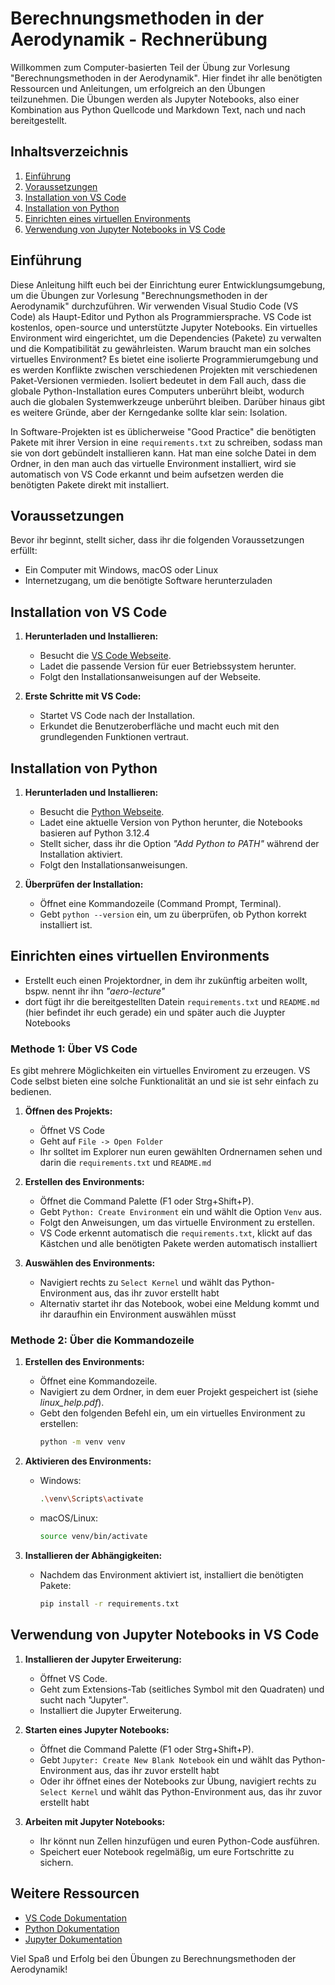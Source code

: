 # Berechnungsmethoden in der Aerodynamik - Rechnerübung

Willkommen zum Computer-basierten Teil der Übung zur Vorlesung "Berechnungsmethoden in der Aerodynamik". Hier findet ihr alle benötigten Ressourcen und Anleitungen, um erfolgreich an den Übungen teilzunehmen. Die Übungen werden als Jupyter Notebooks, also einer Kombination aus Python Quellcode und Markdown Text, nach und nach bereitgestellt.

## Inhaltsverzeichnis

1. [Einführung](#einführung)
2. [Voraussetzungen](#voraussetzungen)
3. [Installation von VS Code](#installation-von-vs-code)
4. [Installation von Python](#installation-von-python)
5. [Einrichten eines virtuellen Environments](#einrichten-eines-virtuellen-environments)
6. [Verwendung von Jupyter Notebooks in VS Code](#verwendung-von-jupyter-notebooks-in-vs-code)

## Einführung

Diese Anleitung hilft euch bei der Einrichtung eurer Entwicklungsumgebung, um die Übungen zur Vorlesung "Berechnungsmethoden in der Aerodynamik" durchzuführen. Wir verwenden Visual Studio Code (VS Code) als Haupt-Editor und Python als Programmiersprache. VS Code ist kostenlos, open-source und unterstützte Jupyter Notebooks. Ein virtuelles Environment wird eingerichtet, um die Dependencies (Pakete) zu verwalten und die Kompatibilität zu gewährleisten. Warum braucht man ein solches virtuelles Environment? Es bietet eine isolierte Programmierumgebung und es werden Konflikte zwischen verschiedenen Projekten mit verschiedenen Paket-Versionen vermieden. Isoliert bedeutet in dem Fall auch, dass die globale Python-Installation eures Computers unberührt bleibt, wodurch auch die globalen Systemwerkzeuge unberührt bleiben. Darüber hinaus gibt es weitere Gründe, aber der Kerngedanke sollte klar sein: Isolation. 

In Software-Projekten ist es üblicherweise "Good Practice" die benötigten Pakete mit ihrer Version in eine `requirements.txt` zu schreiben, sodass man sie von dort gebündelt installieren kann. Hat man eine solche Datei in dem Ordner, in den man auch das virtuelle Environment installiert, wird sie automatisch von VS Code erkannt und beim aufsetzen werden die benötigten Pakete direkt mit installiert. 

## Voraussetzungen

Bevor ihr beginnt, stellt sicher, dass ihr die folgenden Voraussetzungen erfüllt:

- Ein Computer mit Windows, macOS oder Linux
- Internetzugang, um die benötigte Software herunterzuladen

## Installation von VS Code

1. **Herunterladen und Installieren:**
   - Besucht die [VS Code Webseite](https://code.visualstudio.com/).
   - Ladet die passende Version für euer Betriebssystem herunter.
   - Folgt den Installationsanweisungen auf der Webseite.

2. **Erste Schritte mit VS Code:**
   - Startet VS Code nach der Installation.
   - Erkundet die Benutzeroberfläche und macht euch mit den grundlegenden Funktionen vertraut.

## Installation von Python

1. **Herunterladen und Installieren:**
   - Besucht die [Python Webseite](https://www.python.org/downloads/).
   - Ladet eine aktuelle Version von Python herunter, die Notebooks basieren auf Python 3.12.4
   - Stellt sicher, dass ihr die Option *"Add Python to PATH"* während der Installation aktiviert.
   - Folgt den Installationsanweisungen.

2. **Überprüfen der Installation:**
   - Öffnet eine Kommandozeile (Command Prompt, Terminal).
   - Gebt `python --version` ein, um zu überprüfen, ob Python korrekt installiert ist.

## Einrichten eines virtuellen Environments

- Erstellt euch einen Projektordner, in dem ihr zukünftig arbeiten wollt, bspw. nennt ihr ihn *"aero-lecture"*
- dort fügt ihr die bereitgestellten Datein `requirements.txt` und `README.md` (hier befindet ihr euch gerade) ein und später auch die Juypter Notebooks

### Methode 1: Über VS Code

Es gibt mehrere Möglichkeiten ein virtuelles Enviroment zu erzeugen. VS Code selbst bieten eine solche Funktionalität an und sie ist sehr einfach zu bedienen.

1. **Öffnen des Projekts:**
   - Öffnet VS Code
   - Geht auf `File -> Open Folder`
   - Ihr solltet im Explorer nun euren gewählten Ordnernamen sehen und darin die   `requirements.txt` und `README.md`

2. **Erstellen des Environments:**
   - Öffnet die Command Palette (F1 oder Strg+Shift+P).
   - Gebt `Python: Create Environment` ein und wählt die Option `Venv` aus.
   - Folgt den Anweisungen, um das virtuelle Environment zu erstellen.
   - VS Code erkennt automatisch die `requirements.txt`, klickt auf das Kästchen und alle benötigten Pakete werden automatisch installiert

3. **Auswählen des Environments:**
   - Navigiert rechts zu `Select Kernel` und wählt das Python-Environment aus, das ihr zuvor erstellt habt
   - Alternativ startet ihr das Notebook, wobei eine Meldung kommt und ihr daraufhin ein Environment auswählen müsst

### Methode 2: Über die Kommandozeile

1. **Erstellen des Environments:**
   - Öffnet eine Kommandozeile.
   - Navigiert zu dem Ordner, in dem euer Projekt gespeichert ist (siehe *linux_help.pdf*).
   - Gebt den folgenden Befehl ein, um ein virtuelles Environment zu erstellen:
     ```bash
     python -m venv venv
     ```

2. **Aktivieren des Environments:**
   - Windows:
     ```bash
     .\venv\Scripts\activate
     ```
   - macOS/Linux:
     ```bash
     source venv/bin/activate
     ```

3. **Installieren der Abhängigkeiten:**
   - Nachdem das Environment aktiviert ist, installiert die benötigten Pakete:
     ```bash
     pip install -r requirements.txt
     ```

## Verwendung von Jupyter Notebooks in VS Code

1. **Installieren der Jupyter Erweiterung:**
   - Öffnet VS Code.
   - Geht zum Extensions-Tab (seitliches Symbol mit den Quadraten) und sucht nach "Jupyter".
   - Installiert die Jupyter Erweiterung.

2. **Starten eines Jupyter Notebooks:**
   - Öffnet die Command Palette (F1 oder Strg+Shift+P).
   - Gebt `Jupyter: Create New Blank Notebook` ein und wählt das Python-Environment aus, das ihr zuvor erstellt habt
   - Oder ihr öffnet eines der Notebooks zur Übung, navigiert rechts zu `Select Kernel` und wählt das Python-Environment aus, das ihr zuvor erstellt habt

3. **Arbeiten mit Jupyter Notebooks:**
   - Ihr könnt nun Zellen hinzufügen und euren Python-Code ausführen.
   - Speichert euer Notebook regelmäßig, um eure Fortschritte zu sichern.

## Weitere Ressourcen

- [VS Code Dokumentation](https://code.visualstudio.com/docs)
- [Python Dokumentation](https://docs.python.org/3/)
- [Jupyter Dokumentation](https://jupyter.org/documentation)

Viel Spaß und Erfolg bei den Übungen zu Berechnungsmethoden der Aerodynamik!
